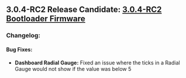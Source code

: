 ## 3.0.4-RC2 Release Candidate: [3.0.4-RC2 Bootloader Firmware](https://github.com/Altronic-LLC/Altronic-Public-Files/blob/main/DE4000_Firmware_Releases/RC/3.0.4-RC/bootloader_3.0.4-RC2.atf)

### Changelog:

#### Bug Fixes:
- **Dashboard Radial Gauge:** Fixed an issue where the ticks in a Radial Gauge would not show if the value was below 5